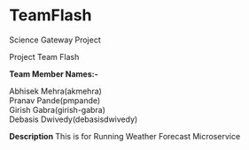 # TeamFlash

Science Gateway Project

Project Team Flash

**Team Member Names:-**

Abhisek Mehra(akmehra)  
Pranav Pande(pmpande)  
Girish Gabra(girish-gabra)  
Debasis Dwivedy(debasisdwivedy) 

**Description**
This is for Running Weather Forecast Microservice 
